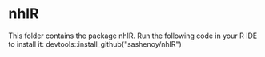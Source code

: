 # nhlR
This folder contains the package nhlR. 
Run the following code in your R IDE to install it:
devtools::install_github("sashenoy/nhlR")
